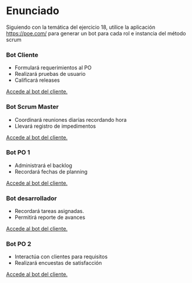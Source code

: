 # Enunciado

Siguiendo con la temática del ejercicio 18, utilice la aplicación https://poe.com/ para generar un bot para cada rol e instancia del método scrum

### Bot Cliente

- Formulará requerimientos al PO
- Realizará pruebas de usuario
- Calificará releases

[Accede al bot del cliente.](https://poe.com/Cliente-MA-01)

### Bot Scrum Master

- Coordinará reuniones diarías recordando hora
- Llevará registro de impedimentos

[Accede al bot del cliente.](https://poe.com/ScrumMaster-MA-02)

### Bot PO 1

- Administrará el backlog
- Recordará fechas de planning

[Accede al bot del cliente.](https://poe.com/ProductOwner-MA-03)

### Bot desarrollador

- Recordará tareas asignadas.
- Permitirá reporte de avances

[Accede al bot del cliente.](https://poe.com/Desarrollador-MA-04)

### Bot PO 2

- Interactúa con clientes para requisitos
- Realizará encuestas de satisfacción

[Accede al bot del cliente.](https://poe.com/PO-MA-05)
